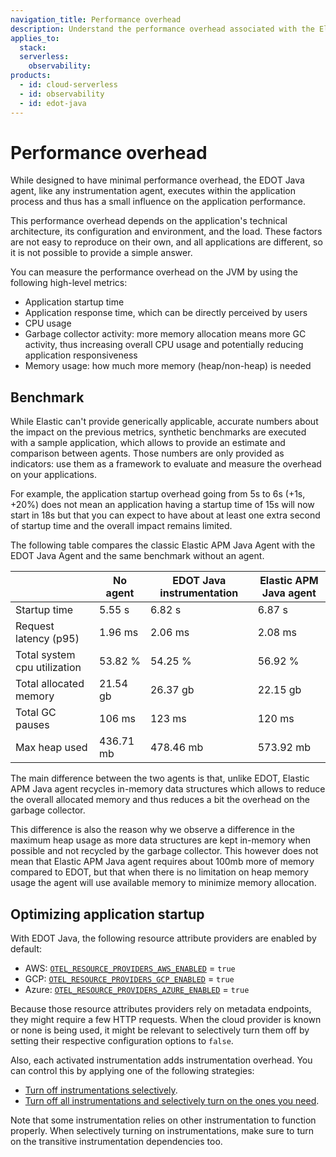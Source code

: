 ```yaml
---
navigation_title: Performance overhead
description: Understand the performance overhead associated with the Elastic Distribution of OpenTelemetry (EDOT) Java Agent compared to the classic Elastic APM agent and no agent.
applies_to:
  stack:
  serverless:
    observability:
products:
  - id: cloud-serverless
  - id: observability
  - id: edot-java
---
```


# Performance overhead

While designed to have minimal performance overhead, the EDOT Java agent, like any instrumentation agent, executes within the application process and thus has a small influence on the application performance. 

This performance overhead depends on the application's technical architecture, its configuration and environment, and the load. These factors are not easy to reproduce on their own, and all applications are different, so it is not possible to provide a simple answer.

You can measure the performance overhead on the JVM by using the following high-level metrics:

- Application startup time
- Application response time, which can be directly perceived by users
- CPU usage
- Garbage collector activity: more memory allocation means more GC activity, thus increasing overall CPU usage and potentially reducing application responsiveness
- Memory usage: how much more memory (heap/non-heap) is needed

## Benchmark

While Elastic can't provide generically applicable, accurate numbers about the impact on the previous metrics, synthetic benchmarks are executed with a sample application, which allows to provide an estimate and comparison between agents. Those numbers are only provided as indicators: use them as a framework to evaluate and measure the overhead on your applications.

For example, the application startup overhead going from 5s to 6s (+1s, +20%) does not mean an application having a startup time of 15s will now start in 18s but that you can expect to have about at least one extra second of startup time and the overall impact remains limited.

The following table compares the classic Elastic APM Java Agent with the EDOT Java Agent and the same benchmark without an agent.

|                              | No agent  | EDOT Java instrumentation | Elastic APM Java agent |
|------------------------------|-----------|---------------------------|------------------------|
| Startup time                 | 5.55 s    | 6.82 s                    | 6.87 s                 |
| Request latency (p95)        | 1.96 ms   | 2.06 ms                   | 2.08 ms                |
| Total system cpu utilization | 53.82 %   | 54.25 %                   | 56.92 %                |
| Total allocated memory       | 21.54 gb  | 26.37 gb                  | 22.15 gb               |
| Total GC pauses              | 106 ms    | 123 ms                    | 120 ms                 |
| Max heap used                | 436.71 mb | 478.46 mb                 | 573.92 mb              |

The main difference between the two agents is that, unlike EDOT, Elastic APM Java agent recycles in-memory data structures which allows to reduce the overall allocated memory and thus reduces a bit the overhead on the garbage collector.

This difference is also the reason why we observe a difference in the maximum heap usage as more data structures are kept in-memory when possible and not recycled by the garbage collector. This however does not mean that Elastic APM Java agent requires about 100mb more of memory compared to EDOT, but that when there is no limitation on heap memory usage the agent will use available memory to minimize memory allocation.

## Optimizing application startup

With EDOT Java, the following resource attribute providers are enabled by default:

- AWS: [`OTEL_RESOURCE_PROVIDERS_AWS_ENABLED`](./configuration.md#configuration-options) = `true`
- GCP: [`OTEL_RESOURCE_PROVIDERS_GCP_ENABLED`](./configuration.md#configuration-options) = `true`
- Azure: [`OTEL_RESOURCE_PROVIDERS_AZURE_ENABLED`](./configuration.md#configuration-options) = `true`

Because those resource attributes providers rely on metadata endpoints, they might require a few HTTP requests. When the cloud provider is known or none is being used, it might be relevant to selectively turn them off by setting their respective configuration options to `false`.

Also, each activated instrumentation adds instrumentation overhead. You can control this by applying one of the following strategies:

- [Turn off instrumentations selectively](https://opentelemetry.io/docs/zero-code/java/agent/disable/#suppressing-specific-agent-instrumentation).
- [Turn off all instrumentations and selectively turn on the ones you need](https://opentelemetry.io/docs/zero-code/java/agent/disable/#enable-only-specific-instrumentation).

Note that some instrumentation relies on other instrumentation to function properly. When selectively turning on instrumentations, make sure to turn on the transitive instrumentation dependencies too.

